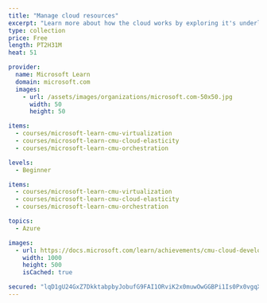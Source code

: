 ```yaml
---
title: "Manage cloud resources"
excerpt: "Learn more about how the cloud works by exploring it's underlying technology of virtualization, how to take advantage of the cloud for scale, and how to automate cloud resource management.\nIn this learning path, you will:\n\nLearn about virtualization and how it's used in the cloud\nKnow what VMs and containers are\nUnderstand what scale, load, and common load patterns are\nKnow what autoscaling is and be familiar with autoscaling techniques\nLearn how to automate cloud resource management with scripts\nUnderstand the concept of infrastructure-as-code\n\nIn Partnership with Dr. Majd Sakr and Carnegie Mellon University."
type: collection
price: Free
length: PT2H31M
heat: 51

provider:
  name: Microsoft Learn
  domain: microsoft.com
  images:
    - url: /assets/images/organizations/microsoft.com-50x50.jpg
      width: 50
      height: 50

items:
  - courses/microsoft-learn-cmu-virtualization
  - courses/microsoft-learn-cmu-cloud-elasticity
  - courses/microsoft-learn-cmu-orchestration

levels:
  - Beginner

items:
  - courses/microsoft-learn-cmu-virtualization
  - courses/microsoft-learn-cmu-cloud-elasticity
  - courses/microsoft-learn-cmu-orchestration

topics:
  - Azure

images:
  - url: https://docs.microsoft.com/learn/achievements/cmu-cloud-developer/understand-virtualization-social.png
    width: 1000
    height: 500
    isCached: true

secured: "lqD1gU24GxZ7DkktabpbyJobufG9FAI1ORviK2x0muwOwGGBPi1Is0Px0vgqX2Jghb8k9YR6l+jNEBwgnfw8iNLl7ogOag0PMNgZRVo1MyjU42AVwydgmzYh2JNzzExmCmjKtEY72UDmfPRi1VSil3eh3MX8/VPAYdSBuPXxlz6AgIWcVoW6CCUZY7yx7OX1muZfA2O1h0UxUzv3i3/Hsg1tB2mRcor/5xOc+zrSmMs82wJiCDOyENOlxkzNnHEZs9KVsikRV+9FYTUrpyLSorVA2sqVNnjBBnvSkFk2GXiJqUhDpuVtL0rRwCGn9xjFqK7e9om+VJsXQnDHBAI9NA==;kL5jGg08bM1Xick0pAyN1w=="
---
```


